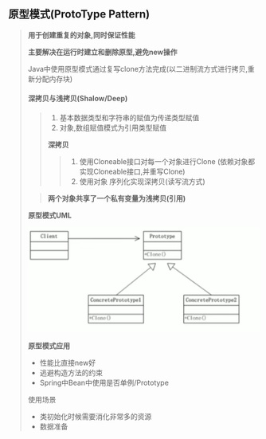 ## 原型模式(ProtoType Pattern)

> **用于创建重复的对象,同时保证性能**
>
> **主要解决在运行时建立和删除原型,避免new操作**
>
> Java中使用原型模式通过复写clone方法完成(以二进制流方式进行拷贝,重新分配内存块)
>
> 
>
> #### 深拷贝与浅拷贝(Shalow/Deep)
>
> > 1. 基本数据类型和字符串的赋值为传递类型赋值
> > 2. 对象,数组赋值模式为引用类型赋值
> >
> > **深拷贝**
> >
> > > 1. 使用Cloneable接口对每一个对象进行Clone (依赖对象都实现Cloneable接口,并重写Clone)
> > > 2. 使用对象 序列化实现深拷贝(读写流方式)
>
> > __两个对象共享了一个私有变量为浅拷贝(引用)__
>
> **原型模式UML**
>
> ![image-20211120220942905](image-20211120220942905.png) 
>
> 
>
> **原型模式应用**
>
> - 性能比直接new好
> - 逃避构造方法的约束
> - Spring中Bean中使用是否单例/Prototype
>
> 使用场景
>
> - 类初始化时候需要消化非常多的资源
> - 数据准备
>

